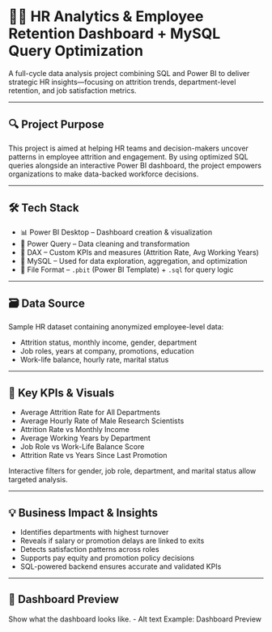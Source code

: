 
# 🧑‍💼 HR Analytics & Employee Retention Dashboard + MySQL Query Optimization

A full-cycle data analysis project combining SQL and Power BI to deliver strategic HR insights—focusing on attrition trends, department-level retention, and job satisfaction metrics.

---

## 🔍 Project Purpose

This project is aimed at helping HR teams and decision-makers uncover patterns in employee attrition and engagement. By using optimized SQL queries alongside an interactive Power BI dashboard, the project empowers organizations to make data-backed workforce decisions.

---

## 🛠️ Tech Stack

- 📊 Power BI Desktop – Dashboard creation & visualization
- 📂 Power Query – Data cleaning and transformation
- 🧠 DAX – Custom KPIs and measures (Attrition Rate, Avg Working Years)
- 🧮 MySQL – Used for data exploration, aggregation, and optimization
- 📁 File Format – `.pbit` (Power BI Template) + `.sql` for query logic

---

## 🗃️ Data Source

Sample HR dataset containing anonymized employee-level data:
- Attrition status, monthly income, gender, department
- Job roles, years at company, promotions, education
- Work-life balance, hourly rate, marital status

---

## 📌 Key KPIs & Visuals

- Average Attrition Rate for All Departments  
- Average Hourly Rate of Male Research Scientists  
- Attrition Rate vs Monthly Income  
- Average Working Years by Department  
- Job Role vs Work-Life Balance Score  
- Attrition Rate vs Years Since Last Promotion  

Interactive filters for gender, job role, department, and marital status allow targeted analysis.

---

## 💡 Business Impact & Insights

- Identifies departments with highest turnover
- Reveals if salary or promotion delays are linked to exits
- Detects satisfaction patterns across roles
- Supports pay equity and promotion policy decisions
- SQL-powered backend ensures accurate and validated KPIs

---

## 📸 Dashboard Preview

Show what the dashboard looks like. - Alt text Example: Dashboard Preview




